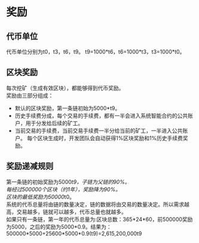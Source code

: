 # 奖励

## 代币单位

代币单位分别为t0，t3，t6，t9。
t9=1000\*t6，t6=1000\*t3，t3=1000\*t0。

## 区块奖励

每次挖矿（生成有效区块），都能够得到代币奖励。  
奖励由三部分组成：

* 默认的区块奖励，第一条链初始为5000*t9。
* 历史手续费分成，每个交易的手续费，都有一半会进入系统智能合约的公共账户，用于分发给后续的矿工。
* 当前交易的手续费，当前交易手续费一半分给当前的矿工，一半进入公共账户。
每个区块生成时，开发团队会自动获得1%区块奖励和1%历史手续费奖励。  

## 奖励递减规则

第一条链的初始奖励为5000*t9，子链为父链的90%。  
每经过500000个区块（约1年），奖励降为90%。  
区块的最低奖励为50000*t0。  
系统的代币总量将由链的数量决定，链的数据将由交易的数量决定。所以需求越高，交易越多，链就可以越多，代币总量也就越多。  
如果只有一条链，第一年的代币总量为:区块总数：365\*24\*60，前500000奖励为5000，之后的奖励为5000\*0.9。结果为：500000\*5000+25600\*5000\*0.9(t9)=2,615,200,000t9  
